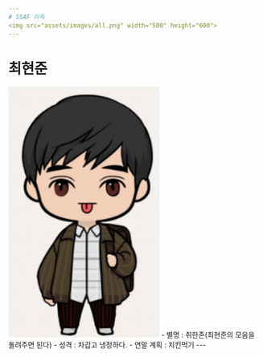 ```yaml
---
# SSAF 이득
<img src="assets/images/all.png" width="500" height="600">
---
```

# 최현준
 <img src="assets/images/heunjun.png" width="300" height="500">
 - 별명 : 취한존(최현준의 모음을 돌려주면 된다)
 - 성격 : 차갑고 냉정하다.
 - 연말 계획 : 치킨먹기
---
